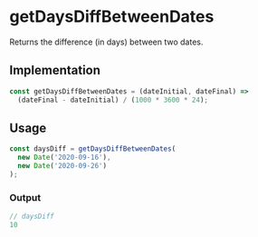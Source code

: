 # getDaysDiffBetweenDates

Returns the difference (in days) between two dates.

## Implementation

```javascript
const getDaysDiffBetweenDates = (dateInitial, dateFinal) =>
  (dateFinal - dateInitial) / (1000 * 3600 * 24);
```

## Usage

```javascript
const daysDiff = getDaysDiffBetweenDates(
  new Date('2020-09-16'),
  new Date('2020-09-26')
);
```

### Output

```javascript
// daysDiff
10
```
